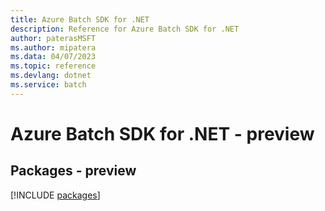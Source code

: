 ```yaml
---
title: Azure Batch SDK for .NET
description: Reference for Azure Batch SDK for .NET
author: paterasMSFT
ms.author: mipatera
ms.data: 04/07/2023
ms.topic: reference
ms.devlang: dotnet
ms.service: batch
---
```

# Azure Batch SDK for .NET - preview
## Packages - preview
[!INCLUDE [packages](batch-index.md)]